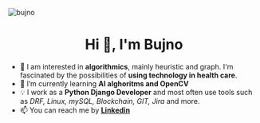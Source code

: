 <p align="left"> <img src="https://komarev.com/ghpvc/?username=bujno&label=Profile%20views&color=0e75b6&style=flat" alt="bujno" /> </p>

<h1 align="center">Hi 👋, I'm Bujno</h1>

- 👀 I am interested in **algorithmics**, mainly heuristic and graph. I'm fascinated by the possibilities of **using technology in health care**.
- 🌱 I’m currently learning **AI alghoritms and OpenCV**
- 💡  I work as a **Python Django Developer** and most often use tools such as *DRF, Linux, mySQL, Blockchain, GIT, Jira* and more.
- 📫 You can reach me by <a href="https://www.linkedin.com/in/kasia-bujnowicz-38a84a201/"> **Linkedin** </a>

<!---
Bujno/Bujno is a ✨ special ✨ repository because its `README.md` (this file) appears on your GitHub profile.
You can click the Preview link to take a look at your changes.
--->
